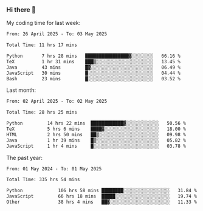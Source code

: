 ### Hi there 👋

My coding time for last week:

<!--START_SECTION:week-->

```txt
From: 26 April 2025 - To: 03 May 2025

Total Time: 11 hrs 17 mins

Python       7 hrs 28 mins   ████████████████▓░░░░░░░░   66.16 %
TeX          1 hr 31 mins    ███▒░░░░░░░░░░░░░░░░░░░░░   13.45 %
Java         43 mins         █▓░░░░░░░░░░░░░░░░░░░░░░░   06.49 %
JavaScript   30 mins         █░░░░░░░░░░░░░░░░░░░░░░░░   04.44 %
Bash         23 mins         █░░░░░░░░░░░░░░░░░░░░░░░░   03.52 %
```

<!--END_SECTION:week-->

Last month:

<!--START_SECTION:month-->

```txt
From: 02 April 2025 - To: 02 May 2025

Total Time: 28 hrs 25 mins

Python         14 hrs 22 mins  ████████████▓░░░░░░░░░░░░   50.56 %
TeX            5 hrs 6 mins    ████▓░░░░░░░░░░░░░░░░░░░░   18.00 %
HTML           2 hrs 50 mins   ██▒░░░░░░░░░░░░░░░░░░░░░░   09.98 %
Java           1 hr 39 mins    █▒░░░░░░░░░░░░░░░░░░░░░░░   05.82 %
JavaScript     1 hr 4 mins     █░░░░░░░░░░░░░░░░░░░░░░░░   03.78 %
```

<!--END_SECTION:month-->

The past year:

<!--START_SECTION:year-->

```txt
From: 01 May 2024 - To: 01 May 2025

Total Time: 335 hrs 54 mins

Python             106 hrs 58 mins ████████░░░░░░░░░░░░░░░░░   31.84 %
JavaScript         66 hrs 18 mins  █████░░░░░░░░░░░░░░░░░░░░   19.74 %
Other              38 hrs 4 mins   ██▓░░░░░░░░░░░░░░░░░░░░░░   11.33 %
```

<!--END_SECTION:year-->
